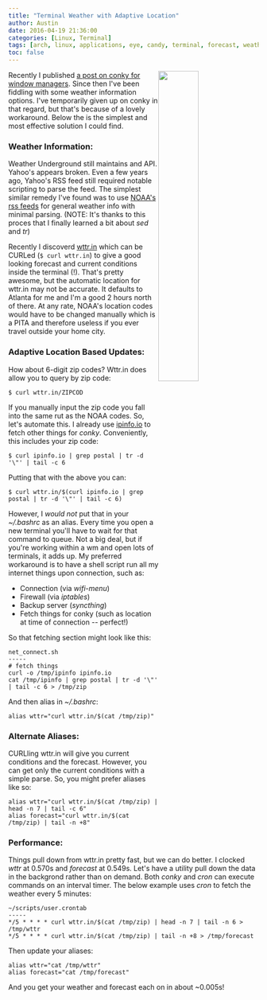 ```yaml
---
title: "Terminal Weather with Adaptive Location"
author: Austin
date: 2016-04-19 21:36:00
categories: [Linux, Terminal]
tags: [arch, linux, applications, eye, candy, terminal, forecast, weather]
toc: false
---
```


<img style="float: right; height: auto; width: 40%" src="https://drive.google.com/uc?export=view&id=0B2RH_BSaD6YPTFdMSlI2LU1XbFk">

Recently I published [a post on conky for window 
managers](https://gtbjj.github.io/linux/eye%20candy/applications/2016/04/07/0940-WM-Conky.html).  Since then I've been fiddling with some 
weather information options.  I've temporarily given up on conky in that regard, but that's because of a lovely workaround.  Below the is the 
simplest and most effective solution I could find.

### Weather Information:

Weather Underground still maintains and API.  Yahoo's appears broken.  Even a few years ago, Yahoo's RSS feed still required notable scripting 
to parse the feed.  The simplest similar remedy I've found was to use [NOAA's rss feeds](http://w1.weather.gov/xml/current_obs/) for general 
weather info with  minimal parsing.  (NOTE:  It's thanks to this proces that I finally learned a bit about *sed* and *tr*)

Recently I discoverd [wttr.in](http://wttr.in/) which can be CURLed (```$ curl wttr.in```) to give a good looking forecast and current conditions 
inside the terminal (!).  That's pretty awesome, but the automatic location for wttr.in may not be accurate.  It defaults to Atlanta for me 
and I'm a good 2 hours north of there.  At any rate, NOAA's location codes would have to be changed manually which is a PITA and therefore 
useless if you ever travel outside your home city.

### Adaptive Location Based Updates:

How about 6-digit zip codes?  Wttr.in does allow you to query by zip code:

```$ curl wttr.in/ZIPCOD```

If you manually input the zip code you fall into the same rut as the NOAA codes.  So, let's automate this.  I already use 
[ipinfo.io](http://ipinfo.io/) to fetch other things for *conky*.  Conveniently, this includes your zip code:

```$ curl ipinfo.io | grep postal | tr -d '\"' | tail -c 6```

Putting that with the above you can:

```$ curl wttr.in/$(curl ipinfo.io | grep postal | tr -d '\"' | tail -c 6)```

However, I *would not* put that in your *~/.bashrc* as an alias.  Every time you open a new terminal you'll have to wait for that command to 
queue.  Not a big deal, but if you're working within a wm and open lots of terminals, it adds up.  My preferred workaround is to have a shell 
script run all my internet things upon connection, such as:

- Connection (via *wifi-menu*)
- Firewall (via *iptables*)
- Backup server (*syncthing*)
- Fetch things for conky (such as location at time of connection -- perfect!)

So that fetching section might look like this:

```
net_connect.sh
-----
# fetch things
curl -o /tmp/ipinfo ipinfo.io
cat /tmp/ipinfo | grep postal | tr -d '\"' | tail -c 6 > /tmp/zip
```

And then alias in *~/.bashrc*:

```
alias wttr="curl wttr.in/$(cat /tmp/zip)"
```

### Alternate Aliases:

CURLling wttr.in will give you current conditions and the forecast.  However, you can get only the current conditions with a simple parse. So, you might prefer aliases like so:

```
alias wttr="curl wttr.in/$(cat /tmp/zip) | head -n 7 | tail -c 6"
alias forecast="curl wttr.in/$(cat /tmp/zip) | tail -n +8"
```

### Performance:

Things pull down from wttr.in pretty fast, but we can do better.  I clocked *wttr* at 0.570s and *forecast* at 0.549s.  Let's have a utility 
pull down the data in the backgrond rather than on demand.  Both *conky* 
and *cron* can execute commands on an interval timer.  The below example uses *cron* to fetch the weather every 5 minutes:

```
~/scripts/user.crontab
-----
*/5 * * * * curl wttr.in/$(cat /tmp/zip) | head -n 7 | tail -n 6 > /tmp/wttr
*/5 * * * * curl wttr.in/$(cat /tmp/zip) | tail -n +8 > /tmp/forecast
```

Then update your aliases:

```
alias wttr="cat /tmp/wttr"
alias forecast="cat /tmp/forecast"
```

And you get your weather and forecast each on in about ~0.005s!
